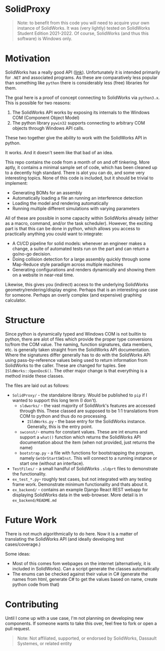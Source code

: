 # SolidProxy

> Note: to benefit from this code you will need to acquire your own instance of SolidWorks. It was (very lightly) tested on SolidWorks Student Edition 2021-2022. Of course, SolidWorks (and thus this software) is Windows only.

# Motivation

SolidWorks has a really good API ([link](https://help.solidworks.com/2020/english/api/sldworksapiprogguide/Welcome.htm)). Unfortunately it is intended primarily for `.NET` and associated programs. As these are comparatively less popular than something like `python` there is considerably less (free) libraries for them. 

The goal here is a proof of concept connecting to SolidWorks via `python3.x`. This is possible for two reasons:

1. The SolidWorks API works by exposing its internals to the Windows COM (Component Object Model)
2. The python library `pywin32` supports connecting to arbitrary COM objects through Windows API calls.

These two together give the ability to work with the SolidWorks API in python.

It works. And it doesn't seem like that bad of an idea. 

This repo contains the code from a month of on and off tinkering. More aptly, it contains a minimal sample set of code, which has been cleaned up to a decently high standard. There is alot you can do, and some very interesting topics. None of this code is included, but it should be trivial to implement:

* Generating BOMs for an assembly
* Automatically loading a file an running an interference detection
* Loading the model and rendering automatically
* Running multiple different simulations with varying parameters

All of these are possible in some capacity within SolidWorks already (either as a macro, command, and/or the task scheduler). However, the exciting part is that this can be done in python, which allows you access to practically anything you could want to integrate:

* A CI/CD pipeline for solid models: whenever an engineer makes a change, a suite of automated tests run on the part and can return a go/no-go decision. 
* Doing collision detection for a large assembly quickly through some Map-Reduce style paradigm across multiple machines
* Generating configurations and renders dynamically and showing them on a website in near-real time.

Likewise, this gives you (indirect) access to the underlying SolidWorks geometry/rendering/display engine. Perhaps that is an interesting use case for someone. Perhaps an overly complex (and expensive) graphing calculator.

# Structure 

Since python is dynamically typed and Windows COM is not builtin to python, there are alot of files which provide the proper type conversions to/from the COM value. The naming, function signatures, data members, etc. is generally taken straight from the SolidWorks API documentation. Where the signatures differ generally has to do with the SolidWorks API using pass-by-reference values being used to return information from SolidWorks to the caller. These are changed for tuples. See `ISldWorks::OpenDoc6()`. The other major change is that everything is a method inside these classes.

The files are laid out as follows:

* `SolidProxy/` - the standalone library. Would be published to `pip` if I wanted to support this long term (I don't).
  * `sldworks/` - the vast majority of SolidWork's features are accessed through this. These classed are supposed to be 1:1 translations from COM to python and thus do no processing.
    * `ISldWorks.py` - the base entry for the SolidWorks instance. Generally, this is the entry point.
  * `swconst/`- enums for constant values. These are int enums and support a `what()` function which returns the SolidWorks API documentation about the item (when not provided, just returns the name)
  * `bootstrap.py` - a file with functions for bootstrapping the program, namely `GetOrStartSWInst`. This will connect to a running instance or start one (without an interface).
* `TestFiles/` - a small handful of SolidWorks `.sldprt` files to demonstrate the functionality.
* `ex_test_*.py`- roughly test cases, but not integrated with any testing frame work. Demonstrate minimum functionality and thats about it.  
* `ex_backend/` - contains an example Django React REST webapp for displaying SolidWorks data in the web-browser. More detail is in `ex_backend/README.md`

# Future Work

There is not much algorithmically to do here. Now it is a matter of translating the SolidWorks API (and ideally developing test cases/coverage.)

Some ideas:

* Most of this comes fom webpages on the internet (alternatively, it is included in SolidWorks). Can a script generate the classes automatically
* The enums can be checked against their value in C# (generate the names from html, generate C# to get the values based on name, create python code from that)

# Contributing

Until I come up with a use case, I'm not planning on developing new components. If someone wants to take this over, feel free to fork or open a pull request. 

> Note: Not affiliated, supported, or endorsed by SolidWorks, Dassault Systemes, or related entity
